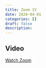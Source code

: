```yaml
---
title: Zoom IV
date: 2020-04-01
categories: []
draft: false
description:
---
```


## Video

[Watch Zoom](https://zoom.us/rec/play/vpwtJO2sqD03H9yX5ASDCvIqW9W1L6OshHRN_6IKzBzhVnVQYwKhYrBGNuZdBfHi-9dMPRNomk2XGjYy?startTime=1585778387000)
